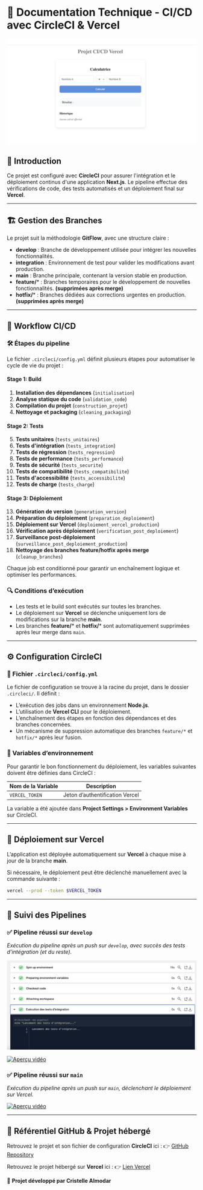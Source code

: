 # 📘 Documentation Technique - CI/CD avec CircleCI & Vercel

![Aperçu du projet](public/project.png)

## 🚀 Introduction
Ce projet est configuré avec **CircleCI** pour assurer l'intégration et le déploiement continus d'une application **Next.js**. Le pipeline effectue des vérifications de code, des tests automatisés et un déploiement final sur **Vercel**.

---

## 🏗️ Gestion des Branches
Le projet suit la méthodologie **GitFlow**, avec une structure claire :

- **develop** : Branche de développement utilisée pour intégrer les nouvelles fonctionnalités.
- **integration** : Environnement de test pour valider les modifications avant production.
- **main** : Branche principale, contenant la version stable en production.
- **feature/*** : Branches temporaires pour le développement de nouvelles fonctionnalités. **(supprimées après merge)**
- **hotfix/*** : Branches dédiées aux corrections urgentes en production. **(supprimées après merge)**

---

## 🔄 Workflow CI/CD

### 🛠 Étapes du pipeline
Le fichier `.circleci/config.yml` définit plusieurs étapes pour automatiser le cycle de vie du projet :

#### **Stage 1: Build**
1. **Installation des dépendances** (`initialisation`)
2. **Analyse statique du code** (`validation_code`)
3. **Compilation du projet** (`construction_projet`)
4. **Nettoyage et packaging** (`cleaning_packaging`)

#### **Stage 2: Tests**
5. **Tests unitaires** (`tests_unitaires`)
6. **Tests d'intégration** (`tests_integration`)
7. **Tests de régression** (`tests_regression`)
8. **Tests de performance** (`tests_performance`)
9. **Tests de sécurité** (`tests_securite`)
10. **Tests de compatibilité** (`tests_compatibilite`)
11. **Tests d'accessibilité** (`tests_accessibilite`)
12. **Tests de charge** (`tests_charge`)

#### **Stage 3: Déploiement**
13. **Génération de version** (`generation_version`)
14. **Préparation du déploiement** (`preparation_deploiement`)
15. **Déploiement sur Vercel** (`deploiement_vercel_production`)
16. **Vérification après déploiement** (`verification_post_deploiement`)
17. **Surveillance post-déploiement** (`surveillance_post_deploiement_production`)
18. **Nettoyage des branches feature/hotfix après merge** (`cleanup_branches`)

Chaque job est conditionné pour garantir un enchaînement logique et optimiser les performances.

### 🔍 Conditions d’exécution
- Les tests et le build sont exécutés sur toutes les branches.
- Le déploiement sur **Vercel** se déclenche uniquement lors de modifications sur la branche **main**.
- Les branches **feature/*** et **hotfix/*** sont automatiquement supprimées après leur merge dans `main`.

---

## ⚙️ Configuration CircleCI

### 📁 Fichier `.circleci/config.yml`
Le fichier de configuration se trouve à la racine du projet, dans le dossier `.circleci/`. Il définit :

- L’exécution des jobs dans un environnement **Node.js**.
- L’utilisation de **Vercel CLI** pour le déploiement.
- L’enchaînement des étapes en fonction des dépendances et des branches concernées.
- Un mécanisme de suppression automatique des branches `feature/*` et `hotfix/*` après leur fusion.

### 🔑 Variables d’environnement
Pour garantir le bon fonctionnement du déploiement, les variables suivantes doivent être définies dans CircleCI :

| Nom de la Variable | Description |
|--------------------|-------------|
| `VERCEL_TOKEN` | Jeton d’authentification Vercel |

La variable a été ajoutée dans **Project Settings > Environment Variables** sur CircleCI.

---

## 🚀 Déploiement sur Vercel
L’application est déployée automatiquement sur **Vercel** à chaque mise à jour de la branche **main**.

Si nécessaire, le déploiement peut être déclenché manuellement avec la commande suivante :

```bash
vercel --prod --token $VERCEL_TOKEN
```

---

## 📸 Suivi des Pipelines
### ✅ **Pipeline réussi sur `develop`**
_Exécution du pipeline après un push sur `develop`, avec succès des tests d'intégration (et du reste)._

![Aperçu du projet](documentation/tests.png)

[![Aperçu vidéo](documentation/video_thumbnail.png)](https://www.youtube.com/watch?v=57U_apVG0rc)

### ✅ **Pipeline réussi sur `main`**
_Exécution du pipeline après un push sur `main`, déclenchant le déploiement sur Vercel._

[![Aperçu vidéo](documentation/video_thumbnail.png)](https://www.youtube.com/watch?v=Fk72kAiEsvI)

---

## 🔗 Référentiel GitHub & Projet hébergé
Retrouvez le projet et son fichier de configuration **CircleCI** ici :
👉 [GitHub Repository](https://github.com/cristelleal/test_indus_next)

Retrouvez le projet hébergé sur **Vercel** ici :
👉 [Lien Vercel](https://testindusnext.vercel.app/)

🚀 **Projet développé par Cristelle Almodar**